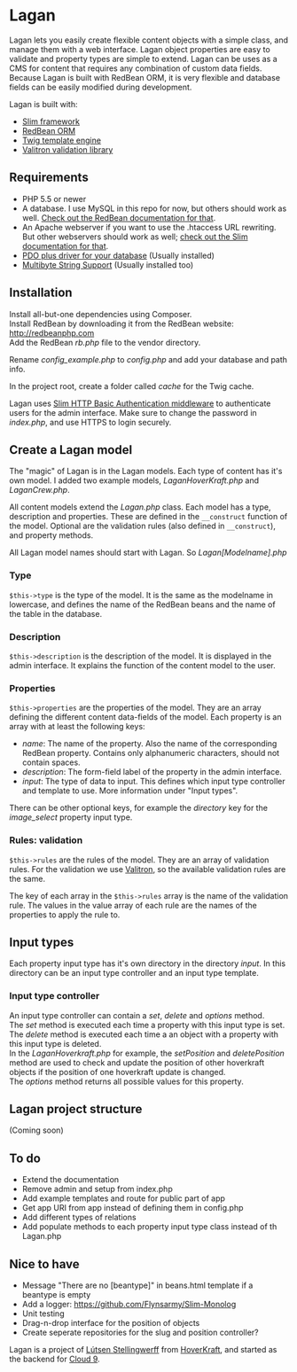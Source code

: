 Lagan
=====

Lagan lets you easily create flexible content objects with a simple class, and manage them with a web interface. Lagan object properties are easy to validate and property types are simple to extend.
Lagan can be uses as a CMS for content that requires any combination of custom data fields.
Because Lagan is built with RedBean ORM, it is very flexible and database fields can be easily modified during development.

Lagan is built with:
- [Slim framework](http://www.slimframework.com/)
- [RedBean ORM](http://redbeanphp.com/)
- [Twig template engine](http://twig.sensiolabs.org/)
- [Valitron validation library](https://github.com/vlucas/valitron)



Requirements
------------

- PHP 5.5 or newer
- A database. I use MySQL in this repo for now, but others should work as well. [Check out the RedBean documentation for that](http://redbeanphp.com/index.php?p=/connection).
- An Apache webserver if you want to use the .htaccess URL rewriting. But other webservers should work as well; [check out the Slim documentation for that](http://www.slimframework.com/docs/start/web-servers.html).
- [PDO plus driver for your database](http://php.net/manual/en/book.pdo.php) (Usually installed)
- [Multibyte String Support](http://php.net/manual/en/book.mbstring.php) (Usually installed too)



Installation
------------

Install all-but-one dependencies using Composer.  
Install RedBean by downloading it from the RedBean website: http://redbeanphp.com  
Add the RedBean *rb.php* file to the vendor directory.

Rename *config_example.php* to *config.php* and add your database and path info.

In the project root, create a folder called *cache* for the Twig cache.

Lagan uses [Slim HTTP Basic Authentication middleware](http://www.appelsiini.net/projects/slim-basic-auth) to authenticate users for the admin interface. Make sure to change the password in *index.php*, and use HTTPS to login securely.



Create a Lagan model
--------------------

The "magic" of Lagan is in the Lagan models. Each type of content has it's own model. I added two example models, *LaganHoverKraft.php* and *LaganCrew.php*.

All content models extend the *Lagan.php* class. Each model has a type, description and properties. These are defined in the `__construct` function of the model. Optional are the validation rules (also defined in `__construct`), and property methods.

All Lagan model names should start with Lagan. So *Lagan[Modelname].php*


### Type ###

`$this->type` is the type of the model. It is the same as the modelname in lowercase, and defines the name of the RedBean beans and the name of the table in the database.


### Description ###

`$this->description` is the description of the model. It is displayed in the admin interface. It explains the function of the content model to the user.


### Properties ###

`$this->properties` are the properties of the model. They are an array defining the different content data-fields of the model. Each property is an array with at least the following keys:

- *name*: The name of the property. Also the name of the corresponding RedBean property. Contains only alphanumeric characters, should not contain spaces.
- *description*: The form-field label of the property in the admin interface.
- *input*: The type of data to input. This defines which input type controller and template to use. More information under "Input types".

There can be other optional keys, for example the *directory* key for the *image_select* property input type.


### Rules: validation ###

`$this->rules` are the rules of the model. They are an array of validation rules. For the validation we use [Valitron](https://github.com/vlucas/valitron), so the available validation rules are the same.

The key of each array in the `$this->rules` array is the name of the validation rule. The values in the value array of each rule are the names of the properties to apply the rule to.



Input types
-----------

Each property input type has it's own directory in the directory *input*. In this directory can be an input type controller and an input type template.


### Input type controller ###

An input type controller can contain a *set*, *delete* and *options* method.  
The *set* method is executed each time a property with this input type is set.  
The *delete* method is executed each time a an object with a property with this input type is deleted.  
In the *LaganHoverkraft.php* for example, the *setPosition* and *deletePosition* method are used to check and update the position of other hoverkraft objects if the position of one hoverkraft update is changed.  
The *options* method returns all possible values for this property.



Lagan project structure
-----------------------

(Coming soon)


To do
-----

- Extend the documentation
- Remove admin and setup from index.php
- Add example templates and route for public part of app
- Get app URI from app instead of defining them in config.php
- Add different types of relations
- Add populate methods to each property input type class instead of th Lagan.php



Nice to have
------------

- Message "There are no [beantype]" in beans.html template if a beantype is empty
- Add a logger: https://github.com/Flynsarmy/Slim-Monolog
- Unit testing
- Drag-n-drop interface for the position of objects
- Create seperate repositories for the slug and position controller?



Lagan is a project of [Lútsen Stellingwerff](http://lutsen.land/) from [HoverKraft](http://www.hoverkraft.nl/), and started as the backend for [Cloud 9](https://www.cloud9.world/).